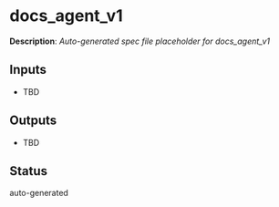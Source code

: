 # docs_agent_v1

**Description**: _Auto-generated spec file placeholder for docs_agent_v1_

## Inputs
- TBD

## Outputs
- TBD

## Status
auto-generated
